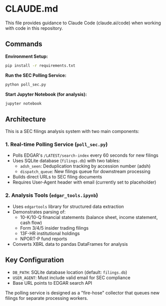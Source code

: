 # CLAUDE.md

This file provides guidance to Claude Code (claude.ai/code) when working with code in this repository.

## Commands

**Environment Setup:**
```bash
pip install -r requirements.txt
```

**Run the SEC Polling Service:**
```bash
python poll_sec.py
```

**Start Jupyter Notebook (for analysis):**
```bash
jupyter notebook
```

## Architecture

This is a SEC filings analysis system with two main components:

### 1. Real-time Polling Service (`poll_sec.py`)
- Polls EDGAR's `/LATEST/search-index` every 60 seconds for new filings
- Uses SQLite database (`filings.db`) with two tables:
  - `adsh_seen`: Deduplication tracking by accession number (adsh)
  - `dispatch_queue`: New filings queue for downstream processing
- Builds direct URLs to SEC filing documents
- Requires User-Agent header with email (currently set to placeholder)

### 2. Analysis Tools (`edgar_tools.ipynb`)
- Uses `edgartools` library for structured data extraction
- Demonstrates parsing of:
  - 10-K/10-Q financial statements (balance sheet, income statement, cash flow)
  - Form 3/4/5 insider trading filings
  - 13F-HR institutional holdings
  - NPORT-P fund reports
- Converts XBRL data to pandas DataFrames for analysis

## Key Configuration

- `DB_PATH`: SQLite database location (default: `filings.db`)
- `USER_AGENT`: Must include valid email for SEC compliance
- Base URL points to EDGAR search API

The polling service is designed as a "fire-hose" collector that queues new filings for separate processing workers.